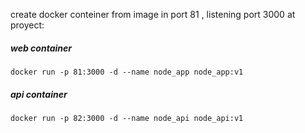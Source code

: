 
create docker conteiner from image in port 81 , listening port 3000 at proyect:


##### web container 
`docker run -p 81:3000 -d --name node_app node_app:v1`

##### api container 
`docker run -p 82:3000 -d --name node_api node_api:v1`